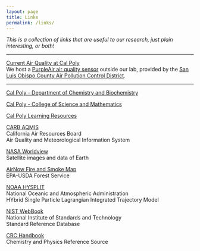 ```yaml
---
layout: page
title: Links
permalink: /links/
---
```


*This is a collection of links that are useful to our research, just plain interesting, or both!*

----

[Current Air Quality at Cal Poly](https://www.purpleair.com/map?opt=1/mAQI/a10/cC0&select=11856#10/35.2829/-120.8463)\
We host a [PurpleAir air quality sensor](https://www.purpleair.com) outside our lab, provided by the [San Luis Obispo County Air Pollution Control District](https://www.slocleanair.org/).

---

[Cal Poly - Department of Chemistry and Biochemistry](https://chemistry.calpoly.edu/)

[Cal Poly - College of Science and Mathematics](https://cosam.calpoly.edu/)

[Cal Poly Learning Resources](https://atom.calpoly.edu/resources/)

[CARB AQMIS](https://www.arb.ca.gov/aqmis2/aqmis2.php)\
California Air Resources Board\
Air Quality and Meteorological Information System

[NASA Worldview](https://worldview.earthdata.nasa.gov/)\
Satellite images and data of Earth

[AirNow Fire and Smoke Map](https://fire.airnow.gov/)\
EPA-USDA Forest Service

[NOAA HYSPLIT](https://www.ready.noaa.gov/HYSPLIT.php)\
National Oceanic and Atmospheric Administration\
HYbrid Single Particle Lagrangian Integrated Trajectory Model

[NIST WebBook](https://webbook.nist.gov/)\
National Institute of Standards and Technology\
Standard Reference Database

[CRC Handbook](https://http://hbcponline.com/)\
Chemistry and Physics Reference Source



